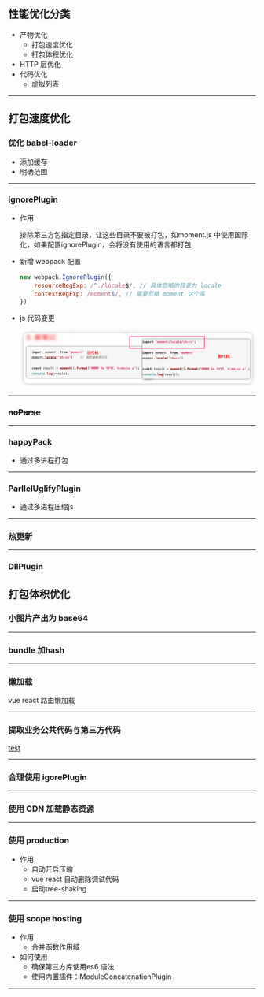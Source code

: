 ## 性能优化分类

- 产物优化
  - 打包速度优化
  - 打包体积优化
- HTTP 层优化
- 代码优化
  - 虚拟列表

---

## 打包速度优化

### 优化 babel-loader

- 添加缓存
- 明确范围

---

### ignorePlugin

- 作用

  排除第三方包指定目录，让这些目录不要被打包，如moment.js 中使用国际化，如果配置ignorePlugin，会将没有使用的语言都打包

- 新增 webpack 配置

  ```javascript
  new webpack.IgnorePlugin({
      resourceRegExp: /^./locale$/, // 具体忽略的目录为 locale
      contextRegExp: /moment$/, // 需要忽略 moment 这个库
  })
  ```

- js 代码变更

  ![image-20221215112024347](../assets/images/image-20221215112024347.png)

---

### ~~noParse~~

---

### happyPack

- 通过多进程打包

---

### ParllelUglifyPlugin

- 通过多进程压缩js

---

### 热更新

---

### DllPlugin 

## 打包体积优化

### 小图片产出为 base64 

---

### bundle 加hash

---

### 懒加载

vue react 路由懒加载

---

### 提取业务公共代码与第三方代码

[test](./2022年)

---

### 合理使用 igorePlugin

---

### 使用 CDN 加载静态资源

---

### 使用 production

- 作用
  - 自动开启压缩
  - vue react 自动删除调试代码
  - 启动tree-shaking

---

### 使用 scope hosting

- 作用
  - 合并函数作用域
- 如何使用
  - 确保第三方库使用es6 语法
  - 使用内置插件：ModuleConcatenationPlugin



---

